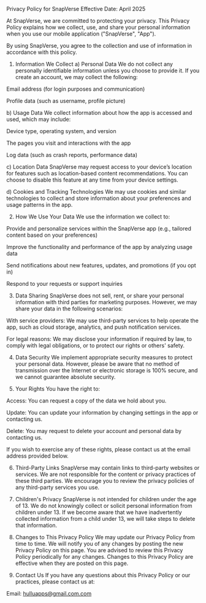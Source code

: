 Privacy Policy for SnapVerse
Effective Date: April 2025

At SnapVerse, we are committed to protecting your privacy. This Privacy Policy explains how we collect, use, and share your personal information when you use our mobile application ("SnapVerse", "App").

By using SnapVerse, you agree to the collection and use of information in accordance with this policy.

1. Information We Collect
a) Personal Data
We do not collect any personally identifiable information unless you choose to provide it. If you create an account, we may collect the following:

Email address (for login purposes and communication)

Profile data (such as username, profile picture)

b) Usage Data
We collect information about how the app is accessed and used, which may include:

Device type, operating system, and version

The pages you visit and interactions with the app

Log data (such as crash reports, performance data)

c) Location Data
SnapVerse may request access to your device’s location for features such as location-based content recommendations. You can choose to disable this feature at any time from your device settings.

d) Cookies and Tracking Technologies
We may use cookies and similar technologies to collect and store information about your preferences and usage patterns in the app.

2. How We Use Your Data
We use the information we collect to:

Provide and personalize services within the SnapVerse app (e.g., tailored content based on your preferences)

Improve the functionality and performance of the app by analyzing usage data

Send notifications about new features, updates, and promotions (if you opt in)

Respond to your requests or support inquiries

3. Data Sharing
SnapVerse does not sell, rent, or share your personal information with third parties for marketing purposes. However, we may share your data in the following scenarios:

With service providers: We may use third-party services to help operate the app, such as cloud storage, analytics, and push notification services.

For legal reasons: We may disclose your information if required by law, to comply with legal obligations, or to protect our rights or others' safety.

4. Data Security
We implement appropriate security measures to protect your personal data. However, please be aware that no method of transmission over the Internet or electronic storage is 100% secure, and we cannot guarantee absolute security.

5. Your Rights
You have the right to:

Access: You can request a copy of the data we hold about you.

Update: You can update your information by changing settings in the app or contacting us.

Delete: You may request to delete your account and personal data by contacting us.

If you wish to exercise any of these rights, please contact us at the email address provided below.

6. Third-Party Links
SnapVerse may contain links to third-party websites or services. We are not responsible for the content or privacy practices of these third parties. We encourage you to review the privacy policies of any third-party services you use.

7. Children's Privacy
SnapVerse is not intended for children under the age of 13. We do not knowingly collect or solicit personal information from children under 13. If we become aware that we have inadvertently collected information from a child under 13, we will take steps to delete that information.

8. Changes to This Privacy Policy
We may update our Privacy Policy from time to time. We will notify you of any changes by posting the new Privacy Policy on this page. You are advised to review this Privacy Policy periodically for any changes. Changes to this Privacy Policy are effective when they are posted on this page.

9. Contact Us
If you have any questions about this Privacy Policy or our practices, please contact us at:

Email: hulluapps@gmail.com.com



